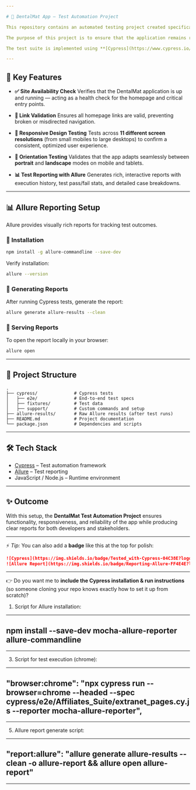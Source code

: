 ```yaml
---

# 🦷 DentalMat App – Test Automation Project

This repository contains an automated testing project created specifically for validating core features and behaviors of the **DentalMat App**.

The purpose of this project is to ensure that the application remains reliable, user-friendly, and functional across a wide range of environments and devices.

The test suite is implemented using **[Cypress](https://www.cypress.io/)**, a modern JavaScript end-to-end testing framework that enables fast, reliable, and consistent test execution in the browser.

---
```


## 🚀 Key Features

* **✅ Site Availability Check**
  Verifies that the DentalMat application is up and running — acting as a health check for the homepage and critical entry points.

* **🔗 Link Validation**
  Ensures all homepage links are valid, preventing broken or misdirected navigation.

* **📱 Responsive Design Testing**
  Tests across **11 different screen resolutions** (from small mobiles to large desktops) to confirm a consistent, optimized user experience.

* **📲 Orientation Testing**
  Validates that the app adapts seamlessly between **portrait** and **landscape** modes on mobile and tablets.

* **📊 Test Reporting with Allure**
  Generates rich, interactive reports with execution history, test pass/fail stats, and detailed case breakdowns.

---

## 📊 Allure Reporting Setup

Allure provides visually rich reports for tracking test outcomes.

### 🔹 Installation

```bash
npm install -g allure-commandline --save-dev
```

Verify installation:

```bash
allure --version
```

### 🔹 Generating Reports

After running Cypress tests, generate the report:

```bash
allure generate allure-results --clean
```

### 🔹 Serving Reports

To open the report locally in your browser:

```bash
allure open
```

---

## 📂 Project Structure

```
.
├── cypress/              # Cypress tests
│   ├── e2e/              # End-to-end test specs
│   ├── fixtures/         # Test data
│   ├── support/          # Custom commands and setup
├── allure-results/       # Raw Allure results (after test runs)
├── README.md             # Project documentation
└── package.json          # Dependencies and scripts
```

---

## 🛠️ Tech Stack

* [Cypress](https://www.cypress.io/) – Test automation framework
* [Allure](https://docs.qameta.io/allure/) – Test reporting
* JavaScript / Node.js – Runtime environment

---

## ✨ Outcome

With this setup, the **DentalMat Test Automation Project** ensures functionality, responsiveness, and reliability of the app while producing clear reports for both developers and stakeholders.

---

⚡ *Tip:* You can also add a **badge** like this at the top for polish:

```markdown
![Cypress](https://img.shields.io/badge/Tested_with-Cypress-04C38E?logo=cypress&logoColor=white)
![Allure Report](https://img.shields.io/badge/Reporting-Allure-FF4E4E?logo=allure&logoColor=white)
```

---

👉 Do you want me to **include the Cypress installation & run instructions** (so someone cloning your repo knows exactly how to set it up from scratch)?

1. Script for Allure installation:
--------------------------------------------------------------------
npm install --save-dev mocha-allure-reporter allure-commandline
--------------------------------------------------------------------
--------------------------------------------------------------------

3. Script for test execution (chrome):
--------------------------------------------------------------------
"browser:chrome": "npx cypress run --browser=chrome --headed --spec cypress/e2e/Affiliates_Suite/extranet_pages.cy.js --reporter mocha-allure-reporter",
--------------------------------------------------------------------
--------------------------------------------------------------------

5. Allure report generate script:
--------------------------------------------------------------------
"report:allure": "allure generate allure-results --clean -o allure-report && allure open  allure-report"
--------------------------------------------------------------------
--------------------------------------------------------------------
